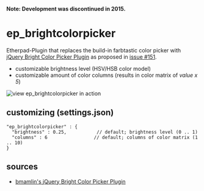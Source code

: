 **Note: Development was discontinued in 2015.**

ep_brightcolorpicker
=======

Etherpad-Plugin that replaces the build-in farbtastic color picker with [jQuery Bright Color Picker Plugin](https://github.com/bmamlin/brightcolorpicker-jquery-plugin) as proposed in [issue #151](https://github.com/ether/etherpad-lite/issues/151).

* customizable brightness level (HSV/HSB color model)
* customizable amount of color columns (results in color matrix of *value x 5*)

![view ep_brightcolorpicker in action](https://raw.githubusercontent.com/gulaschskanone/ep_brightcolorpicker/master/static/image/ep_brightcolorpicker.png)


## customizing (settings.json) ##
```
"ep_brightcolorpicker" : {
  "brightness" : 0.25,           // default; brightness level (0 .. 1)
  "columns" : 6	    			// default; columns of color matrix (1 .. 10)
}
```

## sources ##
* [bmamlin's jQuery Bright Color Picker Plugin](https://github.com/bmamlin/brightcolorpicker-jquery-plugin)
